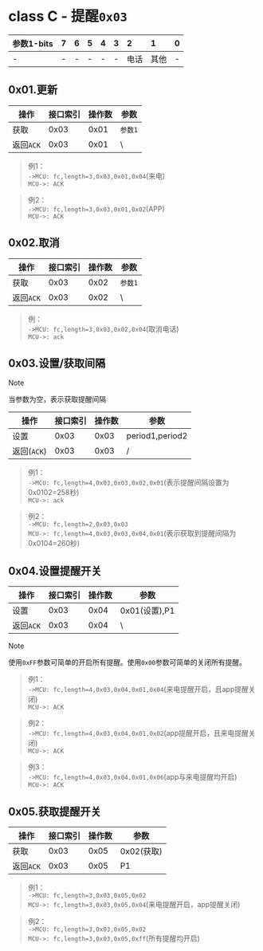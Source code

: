 # class C - 提醒`0x03`


| 参数1-bits | 7    | 6    | 5    | 4    | 3    | 2    | 1    | 0    |
| :--- | :--- | :--- | :--- | :--- | :--- | :--- | :--- | :--- |
| -    | -    | -    | -    | -    | -    | 电话 | 其他 | -    |



## 0x01.更新

| 操作 | 接口索引 | 操作数  | 参数   |
| ---- | ---- | ---- | ---- |
| 获取 | 0x03 | 0x01 | `参数1` |
| 返回`ACK` | 0x03 | 0x01 | \ |

> 例1：  
> `->MCU: fc,length=3,0x03,0x01,0x04`(来电)  
> `MCU->: ACK`  

> 例2：  
> `->MCU: fc,length=3,0x03,0x01,0x02`(APP)  
> `MCU->: ACK`  

## 0x02.取消

| 操作 | 接口索引 | 操作数  | 参数   |
| ---- | ---- | ---- | ---- |
| 获取 | 0x03 | 0x02 | `参数1` |
| 返回`ACK` | 0x03 | 0x02 | \ |

> 例：  
> `->MCU: fc,length=3,0x03,0x02,0x04`(取消电话)  
> `MCU->: ack`  

## 0x03.设置/获取间隔

> [!NOTE]
> 当参数为空，表示获取提醒间隔

| 操作 | 接口索引 | 操作数  | 参数   |
| ---- | ---- | ---- | ---- |
| 设置 | 0x03 | 0x03 | period1,period2 |
| 返回(`ACK`) | 0x03 | 0x03 | / |

> 例1：  
> `->MCU: fc,length=4,0x03,0x03,0x02,0x01`(表示提醒间隔设置为0x0102=258秒)  
> `MCU->: ack`  

> 例2：  
> `->MCU: fc,length=2,0x03,0x03`  
> `MCU->: fc,length=4,0x03,0x03,0x04,0x01`(表示获取到提醒间隔为0x0104=260秒)  

## 0x04.设置提醒开关

| 操作      | 接口索引 | 操作数 | 参数          |
| --------- | -------- | ------ | ------------- |
| 设置      | 0x03     | 0x04   | 0x01(设置),P1 |
| 返回`ACK` | 0x03     | 0x04   | \             |

> [!NOTE]
> 使用`0xFF`参数可简单的开启所有提醒。使用`0x00`参数可简单的关闭所有提醒。

> 例1：  
> `->MCU: fc,length=4,0x03,0x04,0x01,0x04`(来电提醒开启，且app提醒关闭)  
> `MCU->: ACK`  

> 例2：  
> `->MCU: fc,length=4,0x03,0x04,0x01,0x02`(app提醒开启，且来电提醒关闭)  
> `MCU->: ACK`  

> 例3：  
> `->MCU: fc,length=4,0x03,0x04,0x01,0x06`(app与来电提醒均开启)  
> `MCU->: ACK`  

## 0x05.获取提醒开关

| 操作      | 接口索引 | 操作数 | 参数       |
| --------- | -------- | ------ | ---------- |
| 获取      | 0x03     | 0x05   | 0x02(获取) |
| 返回`ACK` | 0x03     | 0x05   | P1         |

> 例1：  
> `->MCU: fc,length=3,0x03,0x05,0x02`  
> `MCU->: fc,length=3,0x03,0x05,0x04`(来电提醒开启，app提醒关闭)  

> 例2：  
> `->MCU: fc,length=3,0x03,0x05,0x02`  
> `MCU->: fc,length=3,0x03,0x05,0xff`(所有提醒均开启)
